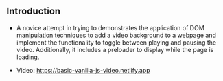## Introduction

- A novice attempt in trying to demonstrates the application of DOM manipulation techniques to add a video background to a webpage and implement the functionality to toggle between playing and pausing the video. Additionally, it includes a preloader to display while the page is loading.

- Video: https://basic-vanilla-js-video.netlify.app
